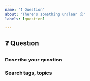 ```yaml
---
name: "❓ Question"
about: "There's something unclear 😕"
labels: [question]

---
```


## ❓ Question

### Describe your question
<!-- A clear and concise description of what you need to know. -->
<!-- //! Only one question at a time, this is part of a wiki. -->

### Search tags, topics
<!-- Help others find this and upvote it. -->
<!-- Add meaningful tags for search engines. -->
<!-- #typescript #merge #incompatible #... -->

